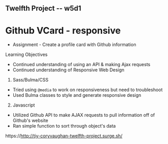 ## Twelfth Project -- w5d1
# Github VCard - responsive

* Assignment - Create a profile card with Github information

Learning Objectives
* Continued understanding of using an API & making Ajax requests
* Continued understanding of Responsive Web Design

1. Sass/Bulma/CSS
  * Tried using `@media` to work on responsiveness but need to troubleshoot
  * Used Bulma classes to style and generate responsive design

2. Javascript
  * Utilized Github API to make  AJAX requests to pull information off of Github's website
  * Ran simple function to sort through object's data


https://http://tiy-coryvaughan-twelfth-project.surge.sh/
